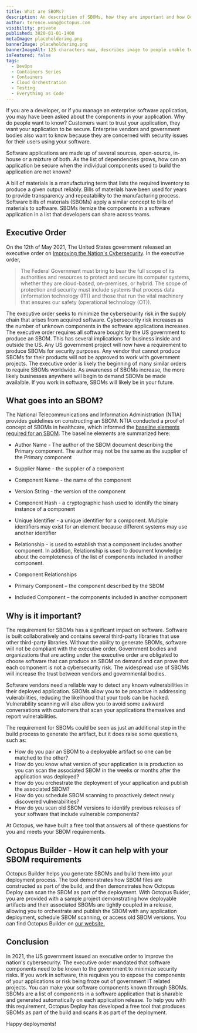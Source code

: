 ```yaml
---
title: What are SBOMs?
description: An description of SBOMs, how they are important and how Octopus helps address the problems
author: terence.wong@octopus.com
visibility: private
published: 3020-01-01-1400
metaImage: placeholderimg.png
bannerImage: placeholderimg.png
bannerImageAlt: 125 characters max, describes image to people unable to see it.
isFeatured: false
tags:
  - DevOps
  - Containers Series
  - Containers
  - Cloud Orchestration
  - Testing
  - Everything as Code
---
```


<!-- see https://github.com/OctopusDeploy/blog/blob/master/tags.txt for a comprehensive list of tags -->

If you are a developer, or if you manage an enterprise software application, you may have been asked about the components in your application. Why do people want to know? Customers want to trust your application, they want your application to be secure. Enterprise vendors and government bodies also want to know because they are concerned with security issues for their users using your software.  

Software applications are made up of several sources, open-source, in-house or a mixture of both. As the list of dependencies grows, how can an application be secure when the individual components used to build the application are not known? 

A bill of materials is a manufacturing term that lists the required inventory to produce a given output reliably. Bills of materials have been used for years to provide transparency and repeatability to the manufacturing process. Software bills of materials (SBOMs) apply a similar concept to bills of materials to software. SBOMs itemize the components in a software application in a list that developers can share across teams.

## Executive Order

On the 12th of May 2021, The United States government released an executive order on [Improving the Nation's Cybersecurity](https://www.whitehouse.gov/briefing-room/presidential-actions/2021/05/12/executive-order-on-improving-the-nations-cybersecurity/). In the executive order, 

> The Federal Government must bring to bear the full scope of its authorities and resources to protect and secure its computer systems, whether they are cloud-based, on-premises, or hybrid.  The scope of protection and security must include systems that process data (information technology (IT)) and those that run the vital machinery that ensures our safety (operational technology (OT)).

The executive order seeks to minimize the cybersecurity risk in the supply chain that arises from acquired software. Cybersecurity risk increases as the number of unknown components in the software applications increases. The executive order requires all software bought by the US government to produce an SBOM. This has several implications for business inside and outside the US. Any US government project will now have a requirement to produce SBOMs for security purposes. Any vendor that cannot produce SBOMs for their products will not be approved to work with government projects. The executive order is likely the beginning of many similar orders to require SBOMs worldwide. As awareness of SBOMs increase, the more likely businesses anywhere will begin to demand SBOMs be made availalble. If you work in software, SBOMs will likely be in your future.

## What goes into an SBOM?

The National Telecommunications and Information Administration (NTIA) provides guidelines on constructing an SBOM. NTIA conducted a proof of concept of SBOMs in healthcare, which informed the [baseline elements required for an SBOM](https://ntia.gov/files/ntia/publications/howto_guide_for_sbom_generation_v1.pdf). The baseline elements are summarized here:

- Author Name - The author of the SBOM document describing the Primary component. The author may not be the same as the supplier of the Primary component

- Supplier Name - the supplier of a component

- Component Name - the name of the component

- Version String - the version of the component

- Component Hash - a cryptographic hash used to identify the binary instance of a component

- Unique Identifier - a unique identifier for a component. Multiple identifiers may exist for an element because different systems may use another identifier

- Relationship - is used to establish that a component includes another component. In addition, Relationship is used to document knowledge about the completeness of the list of components included in another component.

- Component Relationships
- Primary Component – the component described by the SBOM
- Included Component – the components included in another component

## Why is it important?

The requirement for SBOMs has a significant impact on software. Software is built collaboratively and contains several third-party libraries that use other third-party libraries. Without the ability to generate SBOMs, software will not be compliant with the executive order. Government bodies and organizations that are acting under the executive order are obligated to choose software that can produce an SBOM on demand and can prove that each component is not a cybersecurity risk. The widespread use of SBOMs will increase the trust between vendors and governmental bodies.

Software vendors need a reliable way to detect any known vulnerabilities in their deployed application. SBOMs allow you to be proactive in addressing vulerabilities, reducing the likelihood that your tools can be hacked. Vulnerability scanning will also allow you to avoid some awkward conversations with customers that scan your applications themselves and report vulnerabilities.

The requirement for SBOMs could be seen as just an additional step in the build process to generate the artifact, but it does raise some questions, such as:

- How do you pair an SBOM to a deployable artifact so one can be matched to the other?
- How do you know what version of your application is is production so you can scan the associated SBOM in the weeks or months after the application was deployed?
- How do you orchestrate the deployment of your application and publish the associated SBOM?
- How do you schedule SBOM scanning to proactively detect newly discovered vulnerabilities?
- How do you scan old SBOM versions to identify previous releases of your software that include vulnerable components?

At Octopus, we have built a free tool that answers all of these questions for you and meets your SBOM requirements.

## Octopus Builder - How it can help with your SBOM requirements

Octopus Builder helps you generate SBOMs and build them into your deployment process. The tool demonstrates how SBOM files are constructed as part of the build, and then demonstrates how Octopus Deploy can scan the SBOM as part of the deployment. With Octopus Buider, you are provided with a sample project demonstrating how deployable artifacts and their associated SBOMs are tightly coupled in a release, allowing you to orchestrate and publish the SBOM with any application deployment, schedule SBOM scanning, or access old SBOM versions. You can find Octopus Builder on [our website.]()

## Conclusion

In 2021, the US government issued an executive order to improve the nation's cybersecurity. The executive order mandated that software components need to be known to the government to minimize security risks. If you work in software, this requires you to expose the components of your applications or risk being froze out of government IT related projects. You can make your software components known through SBOMs. SBOMs are a list of components in a software application that is sharable and generated automatically on each application release. To help you with this requirement, Octopus Deploy has developed a free tool that produces SBOMs as part of the build and scans it as part of the deployment.  


Happy deployments!
